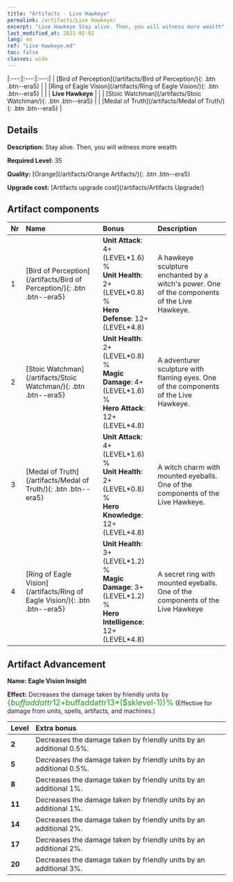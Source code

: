 ```yaml
---
title: "Artifacts - Live Hawkeye"
permalink: /artifacts/Live Hawkeye/
excerpt: "Live Hawkeye Stay alive. Then, you will witness more wealth"
last_modified_at: 2021-02-02
lang: en
ref: "Live Hawkeye.md"
toc: false
classes: wide
---
```


  |:---:|:---:|:---:| 
  | [Bird of Perception](/artifacts/Bird of Perception/){: .btn .btn--era5} |   | [Ring of Eagle Vision](/artifacts/Ring of Eagle Vision/){: .btn .btn--era5} | 
  |   | **Live Hawkeye** |  | 
  | [Stoic Watchman](/artifacts/Stoic Watchman/){: .btn .btn--era5} |   | [Medal of Truth](/artifacts/Medal of Truth/){: .btn .btn--era5} | 


## Details

 **Description:** Stay alive. Then, you will witness more wealth

 **Required Level:** 35

 **Quality:** [Orange](/artifacts/Orange Artifacts/){: .btn .btn--era5}

 **Upgrade cost:** [Artifacts upgrade cost](/artifacts/Artifacts Upgrade/)



## Artifact components

  | Nr |    Name    |   Bonus | Description | 
  |:---|:-----------|:--------|:------------| 
  | 1 | [Bird of Perception](/artifacts/Bird of Perception/){: .btn .btn--era5} | **Unit Attack**: 4+(LEVEL\*1.6) %<br/>**Unit Health**: 2+(LEVEL\*0.8) %<br/>**Hero Defense**: 12+(LEVEL\*4.8) | A hawkeye sculpture enchanted by a witch's power. One of the components of the Live Hawkeye. | 
  | 2 | [Stoic Watchman](/artifacts/Stoic Watchman/){: .btn .btn--era5} | **Unit Health**: 2+(LEVEL\*0.8) %<br/>**Magic Damage**: 4+(LEVEL\*1.6) %<br/>**Hero Attack**: 12+(LEVEL\*4.8) | A adventurer sculpture with flaming eyes. One of the components of the Live Hawkeye. | 
  | 3 | [Medal of Truth](/artifacts/Medal of Truth/){: .btn .btn--era5} | **Unit Attack**: 4+(LEVEL\*1.6) %<br/>**Unit Health**: 2+(LEVEL\*0.8) %<br/>**Hero Knowledge**: 12+(LEVEL\*4.8) | A witch charm with mounted eyeballs. One of the components of the Live Hawkeye. | 
  | 4 | [Ring of Eagle Vision](/artifacts/Ring of Eagle Vision/){: .btn .btn--era5} | **Unit Health**: 3+(LEVEL\*1.2) %<br/>**Magic Damage**: 3+(LEVEL\*1.2) %<br/>**Hero Intelligence**: 12+(LEVEL\*4.8) | A secret ring with mounted eyeballs. One of the components of the Live Hawkeye | 


## Artifact Advancement

 **Name: Eagle Vision Insight**

 **Effect:** Decreases the damage taken by friendly units by <span style="color: #1ca216;font-size:18px">{$buffaddattr12+$buffaddattr13*($sklevel-1)}%</span> (Effective for damage from units, spells, artifacts, and machines.)

  |  Level  |    Extra bonus  | 
  |:--------|:----------------| 
  | **2** | Decreases the damage taken by friendly units by an additional 0.5%. | 
  | **5** | Decreases the damage taken by friendly units by an additional 0.5%. | 
  | **8** | Decreases the damage taken by friendly units by an additional 1%. | 
  | **11** | Decreases the damage taken by friendly units by an additional 1%. | 
  | **14** | Decreases the damage taken by friendly units by an additional 2%. | 
  | **17** | Decreases the damage taken by friendly units by an additional 2%. | 
  | **20** | Decreases the damage taken by friendly units by an additional 3%. | 
